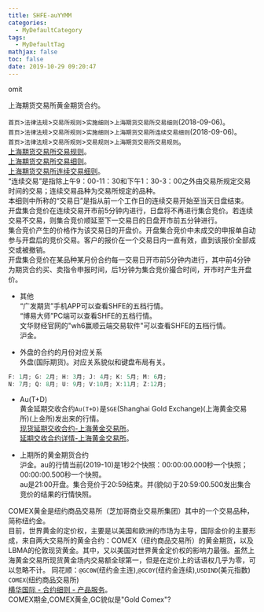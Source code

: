 ```yaml
---
title: SHFE-auYYMM
categories:
  - MyDefaultCategory
tags:
  - MyDefaultTag
mathjax: false
toc: false
date: 2019-10-29 09:20:47
---
```

omit
<!--more-->

上海期货交易所黄金期货合约。  

`首页`>`法律法规`>`交易所规则`>`实施细则`>`上海期货交易所交易细则`(2018-09-06)。  
`首页`>`法律法规`>`交易所规则`>`实施细则`>`上海期货交易所连续交易细则`(2018-09-06)。  
`首页`>`法律法规`>`交易所规则`>`交易规则`>`上海期货交易所交易规则`。  
[上海期货交易所交易规则](http://www.shfe.com.cn/regulation/regulation/regulation/)。  
[上海期货交易所交易细则](http://www.shfe.com.cn/regulation/regulation/Implementingrules/911331302.html)。  
[上海期货交易所连续交易细则](http://www.shfe.com.cn/regulation/regulation/Implementingrules/911331303.html)。  
“连续交易”是指除上午9：00-11：30和下午1：30-3：00之外由交易所规定交易时间的交易；连续交易品种为交易所规定的品种。  
本细则中所称的“交易日”是指从前一个工作日的连续交易开始至当天日盘结束。  
开盘集合竞价在连续交易开市前5分钟内进行，日盘将不再进行集合竞价。若连续交易不交易，则集合竞价顺延至下一交易日的日盘开市前五分钟进行。  
集合竞价产生的价格作为该交易日的开盘价。开盘集合竞价中未成交的申报单自动参与开盘后的竞价交易。客户的报价在一个交易日内一直有效，直到该报价全部成交或被撤销。  
开盘集合竞价在某品种某月份合约每一交易日开市前5分钟内进行，其中前4分钟为期货合约买、卖指令申报时间，后1分钟为集合竞价撮合时间，开市时产生开盘价。  

* 其他  
“广发期货”手机APP可以查看SHFE的五档行情。  
“博易大师”PC端可以查看SHFE的五档行情。  
文华财经官网的"wh6赢顺云端交易软件"可以查看SHFE的五档行情。  
沪金。  

* 外盘的合约的月份对应关系  
外盘(国际期货)。对应关系貌似和键盘布局有关。  
```c++
F: 1月; G: 2月; H: 3月; J: 4月; K: 5月; M: 6月;
N: 7月; Q: 8月; U: 9月; V:10月; X:11月; Z:12月;
```

* Au(T+D)  
黄金延期交收合约`Au(T+D)`是`SGE`(Shanghai Gold Exchange)(上海黄金交易所)(上金所)发出来的行情。  
[现货延期交收合约-上海黄金交易所](https://www.sge.com.cn/cpfw/yqjy)。  
[延期交收合约详情-上海黄金交易所](https://www.sge.com.cn/cpfw/yqjyxq?pro_id=793740150630875136&parent_cplx=0&cplx=9)。  

* 上期所的黄金期货合约  
沪金。au的行情当前(2019-10)是1秒2个快照：00:00:00.000秒一个快照；00:00:00.500秒一个快照。  
au是21:00开盘。集合竞价于20:59结束。并(貌似)于20:59:00.500发出集合竞价的结果的行情快照。  

COMEX黄金是纽约商品交易所（芝加哥商业交易所集团）其中的一个交易品种，简称纽约金。  
目前，世界黄金的定价权，主要是以美国和欧洲的市场为主导，国际金价的主要形成，来自两大交易所的黄金合约：COMEX（纽约商品交易所）的黄金期货，以及LBMA的伦敦现货黄金。其中，又以美国对世界黄金定价权的影响力最强。虽然上海黄金交易所现货黄金场内交易额全球第一，但是在定价上的话语权几乎为零，可以忽略不计。
同花顺：`@GC0W`(纽约金主连),`@GC0Y`(纽约金连续),`USDIND`(美元指数)  
`COMEX`(纽约商品交易所)  
[横华国际 - 合约细则 - 产品服务](https://www.henghua.hk/subpage/productservice/futuresbusiness/contract-details.html)。  
COMEX期金,COMEX黄金,GC貌似是"Gold Comex"?  
